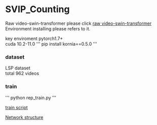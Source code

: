 # SVIP_Counting
Raw video-swin-transformer please click [raw video-swin-transformer](https://github.com/SwinTransformer/Video-Swin-Transformer)
Environment installing please refers to it.  

key enviroment pytorch1.7+  
cuda 10.2-11.0
'''
pip install kornia==0.5.0
'''
### dataset 
LSP dataset  
total 962 videos 

### train
''' python rep_train.py '''

[train script](https://github.com/SvipRepetitionCounting/SVIP_Counting/blob/hhz/rep_train.py)  

[Network structure](https://github.com/SvipRepetitionCounting/SVIP_Counting/blob/hhz/RepSwin.py)  



